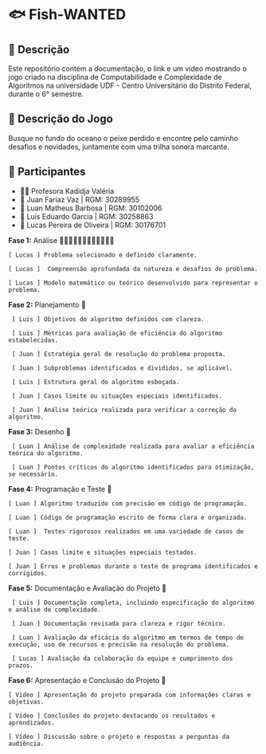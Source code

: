# 🐟 Fish-WANTED

## 📜 Descrição
Este repositório contém a documentação, o link e um vídeo mostrando o jogo criado na disciplina de Computabilidade e Complexidade de Algoritmos na universidade UDF - Centro Universitário do Distrito Federal, durante o 6° semestre.

## 📃 Descrição do Jogo
Busque no fundo do oceano o peixe perdido e encontre pelo caminho desafios e novidades, juntamente com uma trilha sonora marcante.

## 👥 Participantes
- 👩‍🏫 Profesora Kadidja Valéria
- 👤 Juan Fariaz Vaz | RGM: 30289955
- 👤 Luan Matheus Barbosa | RGM: 30102006
- 👤 Luis Eduardo Garcia | RGM: 30258863
- 👤 Lucas Pereira de Oliveira | RGM: 30176701

**Fase 1:** Análise 🐠🐡🦐🦑🐙🦞🦀🦈🐬🐋🦭🐳

    [ Lucas ] Problema selecionado e definido claramente.
  
    [ Lucas ]  Compreensão aprofundada da natureza e desafios do problema.
  
    [ Lucas ] Modelo matemático ou teórico desenvolvido para representar o problema.
  
**Fase 2:** Planejamento 🐡

     [ Luis ] Objetivos do algoritmo definidos com clareza.
   
     [ Luis ] Métricas para avaliação de eficiência do algoritmo estabelecidas.
   
     [ Juan ] Estratégia geral de resolução do problema proposta.
   
     [ Juan ] Subproblemas identificados e divididos, se aplicável.
   
     [ Luis ] Estrutura geral do algoritmo esboçada.
   
     [ Juan ] Casos limite ou situações especiais identificados.
   
     [ Juan ] Análise teórica realizada para verificar a correção do algoritmo.
 
**Fase 3:** Desenho 🦐

     [ Luan ] Análise de complexidade realizada para avaliar a eficiência teórica do algoritmo.
   
     [ Luan ] Pontos críticos do algoritmo identificados para otimização, se necessário.
   
**Fase 4:** Programação e Teste 🦑

    [ Luan ] Algoritmo traduzido com precisão em código de programação.
  
    [ Luan ] Código de programação escrito de forma clara e organizada.
  
    [ Luan ]  Testes rigorosos realizados em uma variedade de casos de teste.
  
    [ Juan ] Casos limite e situações especiais testados.
  
    [ Juan ] Erros e problemas durante o teste de programa identificados e corrigidos.
  
**Fase 5:** Documentação e Avaliação do Projeto 🐙

     [ Luis ] Documentação completa, incluindo especificação do algoritmo e análise de complexidade.
   
     [ Juan ] Documentação revisada para clareza e rigor técnico.
   
     [ Luan ] Avaliação da eficácia do algoritmo em termos de tempo de execução, uso de recursos e precisão na resolução do problema.
   
     [ Lucas ] Avaliação da colaboração da equipe e cumprimento dos prazos.
   
**Fase 6:** Apresentação e Conclusão do Projeto 🦈

    [ Vídeo ] Apresentação do projeto preparada com informações claras e objetivas.
  
    [ Vídeo ] Conclusões do projeto destacando os resultados e aprendizados.
  
    [ Vídeo ] Discussão sobre o projeto e respostas a perguntas da audiência.
